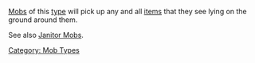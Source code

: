 [Mobs](:Category:_Mobs "wikilink") of this
[type](:Category:_Mob_Types "wikilink") will pick up any and all
[items](:Category:_Objects "wikilink") that they see lying on the ground
around them.

See also [Janitor Mobs](Janitor_Mobs "wikilink").

[Category: Mob Types](Category:_Mob_Types "wikilink")
